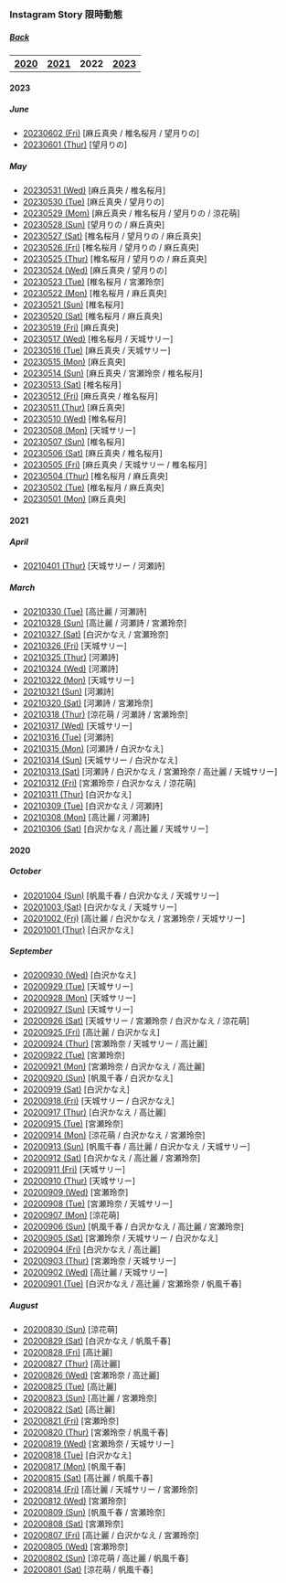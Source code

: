 ### Instagram Story 限時動態
##### [Back](IG_List.md)

<table>
<tr>
<th><a href="#2020">2020</a></th>
<th><a href="#2021">2021</a></th>
<th>2022<a href="#2022"></a></th>
<th><a href="#2023">2023</a></th>
</tr>
</table>

<a name="2023"></a>
#### 2023

##### June
- [20230602 (Fri)](IGstory/Jun2023/20230602.md) [麻丘真央 / 椎名桜月 / 望月りの]
- [20230601 (Thur)](IGstory/Jun2023/20230601.md) [望月りの]

##### May
- [20230531 (Wed)](IGstory/May2023/20230531.md) [麻丘真央 / 椎名桜月]
- [20230530 (Tue)](IGstory/May2023/20230530.md) [麻丘真央 / 望月りの]
- [20230529 (Mom)](IGstory/May2023/20230529.md) [麻丘真央 / 椎名桜月 / 望月りの / 涼花萌]
- [20230528 (Sun)](IGstory/May2023/20230527.md) [望月りの / 麻丘真央]
- [20230527 (Sat)](IGstory/May2023/20230527.md) [椎名桜月 / 望月りの / 麻丘真央]
- [20230526 (Fri)](IGstory/May2023/20230526.md) [椎名桜月 / 望月りの / 麻丘真央]
- [20230525 (Thur)](IGstory/May2023/20230525.md) [椎名桜月 / 望月りの / 麻丘真央]
- [20230524 (Wed)](IGstory/May2023/20230524.md) [麻丘真央 / 望月りの]
- [20230523 (Tue)](IGstory/May2023/20230523.md) [椎名桜月 / 宮瀬玲奈]
- [20230522 (Mon)](IGstory/May2023/20230522.md) [椎名桜月 / 麻丘真央]
- [20230521 (Sun)](IGstory/May2023/20230521.md) [椎名桜月]
- [20230520 (Sat)](IGstory/May2023/20230520.md) [椎名桜月 / 麻丘真央]
- [20230519 (Fri)](IGstory/May2023/20230519.md) [麻丘真央]
- [20230517 (Wed)](IGstory/May2023/20230517.md) [椎名桜月 / 天城サリー]
- [20230516 (Tue)](IGstory/May2023/20230516.md) [麻丘真央 / 天城サリー] 
- [20230515 (Mon)](IGstory/May2023/20230515.md) [麻丘真央]
- [20230514 (Sun)](IGstory/May2023/20230514.md) [麻丘真央 / 宮瀬玲奈 / 椎名桜月]
- [20230513 (Sat)](IGstory/May2023/20230513.md) [椎名桜月]
- [20230512 (Fri)](IGstory/May2023/20230512.md) [麻丘真央 / 椎名桜月]  
- [20230511 (Thur)](IGstory/May2023/20230511.md) [麻丘真央]
- [20230510 (Wed)](IGstory/May2023/20230510.md) [椎名桜月]
- [20230508 (Mon)](IGstory/May2023/20230508.md) [天城サリー]
- [20230507 (Sun)](IGstory/May2023/20230507.md) [椎名桜月]
- [20230506 (Sat)](IGstory/May2023/20230506.md) [麻丘真央 / 椎名桜月] 
- [20230505 (Fri)](IGstory/May2023/20230505.md) [麻丘真央 / 天城サリー / 椎名桜月]
- [20230504 (Thur)](IGstory/May2023/20230504.md) [椎名桜月 / 麻丘真央]
- [20230502 (Tue)](IGstory/May2023/20230502.md) [椎名桜月 / 麻丘真央]
- [20230501 (Mon)](IGstory/May2023/20230501.md) [麻丘真央]

<a name="2021"></a>
#### 2021

##### April
- [20210401 (Thur)](IGstory/Apr2021/20210401.md) [天城サリー / 河瀬詩]

##### March
- [20210330 (Tue)](IGstory/Mar2021/20210330.md) [高辻麗 / 河瀬詩]
- [20210328 (Sun)](IGstory/Mar2021/20210328.md) [高辻麗 / 河瀬詩 / 宮瀬玲奈]
- [20210327 (Sat)](IGstory/Mar2021/20210327.md) [白沢かなえ / 宮瀬玲奈]
- [20210326 (Fri)](IGstory/Mar2021/20210326.md) [天城サリー]
- [20210325 (Thur)](IGstory/Mar2021/20210325.md) [河瀬詩]
- [20210324 (Wed)](IGstory/Mar2021/20210324.md) [河瀬詩]
- [20210322 (Mon)](IGstory/Mar2021/20210322.md) [天城サリー]
- [20210321 (Sun)](IGstory/Mar2021/20210321.md) [河瀬詩]
- [20210320 (Sat)](IGstory/Mar2021/20210320.md) [河瀬詩 / 宮瀬玲奈]
- [20210318 (Thur)](IGstory/Mar2021/20210318.md) [涼花萌 / 河瀬詩 / 宮瀬玲奈]
- [20210317 (Wed)](IGstory/Mar2021/20210317.md) [天城サリー]
- [20210316 (Tue)](IGstory/Mar2021/20210316.md) [河瀬詩]
- [20210315 (Mon)](IGstory/Mar2021/20210315.md) [河瀬詩 / 白沢かなえ]
- [20210314 (Sun)](IGstory/Mar2021/20210314.md) [天城サリー / 白沢かなえ]
- [20210313 (Sat)](IGstory/Mar2021/20210313.md) [河瀬詩 / 白沢かなえ / 宮瀬玲奈 / 高辻麗 / 天城サリー]
- [20210312 (Fri)](IGstory/Mar2021/20210312.md) [宮瀬玲奈 / 白沢かなえ / 涼花萌]
- [20210311 (Thur)](IGstory/Mar2021/20210311.md) [白沢かなえ]
- [20210309 (Tue)](IGstory/Mar2021/20210309.md) [白沢かなえ / 河瀬詩]
- [20210308 (Mon)](IGstory/Mar2021/20210308.md) [高辻麗 / 河瀬詩]
- [20210306 (Sat)](IGstory/Mar2021/20210306.md) [白沢かなえ / 高辻麗 / 天城サリー]

<a name="2020"></a>
#### 2020

##### October
- [20201004 (Sun)](IGstory/Oct2020/20201004.md) [帆風千春 / 白沢かなえ / 天城サリー]
- [20201003 (Sat)](IGstory/Oct2020/20201003.md) [白沢かなえ / 天城サリー]
- [20201002 (Fri)](IGstory/Oct2020/20201002.md) [高辻麗 / 白沢かなえ / 宮瀬玲奈 / 天城サリー]
- [20201001 (Thur)](IGstory/Oct2020/20201001.md) [白沢かなえ]

##### September
- [20200930 (Wed)](IGstory/Sep2020/20200930.md) [白沢かなえ]
- [20200929 (Tue)](IGstory/Sep2020/20200929.md) [天城サリー]
- [20200928 (Mon)](IGstory/Sep2020/20200928.md) [天城サリー]
- [20200927 (Sun)](IGstory/Sep2020/20200927.md) [天城サリー]
- [20200926 (Sat)](IGstory/Sep2020/20200926.md) [天城サリー / 宮瀬玲奈 / 白沢かなえ / 涼花萌]
- [20200925 (Fri)](IGstory/Sep2020/20200925.md) [高辻麗 / 白沢かなえ]
- [20200924 (Thur)](IGstory/Sep2020/20200924.md) [宮瀬玲奈 / 天城サリー / 高辻麗]
- [20200922 (Tue)](IGstory/Sep2020/20200922.md) [宮瀬玲奈]
- [20200921 (Mon)](IGstory/Sep2020/20200921.md) [宮瀬玲奈 / 白沢かなえ / 高辻麗]
- [20200920 (Sun)](IGstory/Sep2020/20200920.md) [帆風千春 / 白沢かなえ]
- [20200919 (Sat)](IGstory/Sep2020/20200919.md) [白沢かなえ]
- [20200918 (Fri)](IGstory/Sep2020/20200918.md) [天城サリー / 白沢かなえ]
- [20200917 (Thur)](IGstory/Sep2020/20200917.md) [白沢かなえ / 高辻麗]
- [20200915 (Tue)](IGstory/Sep2020/20200915.md) [宮瀬玲奈]
- [20200914 (Mon)](IGstory/Sep2020/20200914.md) [涼花萌 / 白沢かなえ / 宮瀬玲奈]
- [20200913 (Sun)](IGstory/Sep2020/20200913.md) [帆風千春 / 高辻麗 / 白沢かなえ / 天城サリー]
- [20200912 (Sat)](IGstory/Sep2020/20200912.md) [白沢かなえ / 高辻麗 / 宮瀬玲奈]
- [20200911 (Fri)](IGstory/Sep2020/20200911.md) [天城サリー]
- [20200910 (Thur)](IGstory/Sep2020/20200910.md) [天城サリー]
- [20200909 (Wed)](IGstory/Sep2020/20200909.md) [宮瀬玲奈]
- [20200908 (Tue)](IGstory/Sep2020/20200908.md) [宮瀬玲奈 / 天城サリー]
- [20200907 (Mon)](IGstory/Sep2020/20200907.md) [涼花萌]
- [20200906 (Sun)](IGstory/Sep2020/20200906.md) [帆風千春 / 白沢かなえ / 高辻麗 / 宮瀬玲奈]
- [20200905 (Sat)](IGstory/Sep2020/20200905.md) [宮瀬玲奈 / 天城サリー / 白沢かなえ]
- [20200904 (Fri)](IGstory/Sep2020/20200904.md) [白沢かなえ / 高辻麗]
- [20200903 (Thur)](IGstory/Sep2020/20200903.md) [宮瀬玲奈 / 天城サリー]
- [20200902 (Wed)](IGstory/Sep2020/20200902.md) [高辻麗 / 天城サリー]
- [20200901 (Tue)](IGstory/Sep2020/20200901.md) [白沢かなえ / 高辻麗 / 宮瀬玲奈 / 帆風千春]

##### August
- [20200830 (Sun)](IGstory/Aug2020/20200830.md) [涼花萌]
- [20200829 (Sat)](IGstory/Aug2020/20200829.md) [白沢かなえ / 帆風千春]
- [20200828 (Fri)](IGstory/Aug2020/20200828.md) [高辻麗]
- [20200827 (Thur)](IGstory/Aug2020/20200827.md) [高辻麗]
- [20200826 (Wed)](IGstory/Aug2020/20200826.md) [宮瀬玲奈 / 高辻麗]
- [20200825 (Tue)](IGstory/Aug2020/20200825.md) [高辻麗]
- [20200823 (Sun)](IGstory/Aug2020/20200823.md) [高辻麗 / 宮瀬玲奈]
- [20200822 (Sat)](IGstory/Aug2020/20200822.md) [高辻麗]
- [20200821 (Fri)](IGstory/Aug2020/20200821.md) [宮瀬玲奈]
- [20200820 (Thur)](IGstory/Aug2020/20200820.md) [宮瀬玲奈 / 帆風千春]
- [20200819 (Wed)](IGstory/Aug2020/20200819.md) [宮瀬玲奈 / 天城サリー]
- [20200818 (Tue)](IGstory/Aug2020/20200818.md) [白沢かなえ]
- [20200817 (Mon)](IGstory/Aug2020/20200817.md) [帆風千春]
- [20200815 (Sat)](IGstory/Aug2020/20200815.md) [高辻麗 / 帆風千春]
- [20200814 (Fri)](IGstory/Aug2020/20200814.md) [高辻麗 / 天城サリー / 宮瀬玲奈]
- [20200812 (Wed)](IGstory/Aug2020/20200812.md) [宮瀬玲奈]
- [20200809 (Sun)](IGstory/Aug2020/20200809.md) [帆風千春 / 宮瀬玲奈]
- [20200808 (Sat)](IGstory/Aug2020/20200808.md) [宮瀬玲奈]
- [20200807 (Fri)](IGstory/Aug2020/20200807.md) [高辻麗 / 白沢かなえ / 宮瀬玲奈]
- [20200805 (Wed)](IGstory/Aug2020/20200805.md) [宮瀬玲奈]
- [20200802 (Sun)](IGstory/Aug2020/20200802.md) [涼花萌 / 高辻麗 / 帆風千春]
- [20200801 (Sat)](IGstory/Aug2020/20200801.md) [涼花萌 / 帆風千春]
